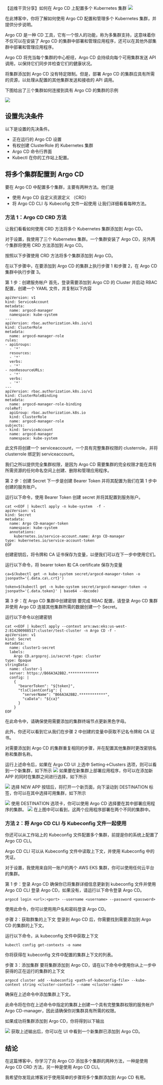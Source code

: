 【运维干货分享】如何在 Argo CD 上配置多个 Kubernetes 集群
![](image-173.png)

在此博客中，你将了解如何使用 Argo CD 配置和管理多个 Kubernetes 集群，并提供分步说明。

Argo CD 是一种 CD 工具，它有一个惊人的功能，称为多集群支持，这意味着你不仅可以在安装了 Argo CD 的集群中部署和管理应用程序，还可以在其他外部集群中部署和管理应用程序。

Argo CD 将充当每个集群的中心枢纽，Argo CD 会持续向每个可用集群发送 API 调用，以保持它们同步并检查它们的健康状况。

将集群添加到 Argo CD 没有特定限制。但是，部署 Argo CD 的集群应具有所需的资源，以处理从配置的其他集群发送和接收的 API 调用。

下图给出了三个集群如何连接到具有 Argo CD 的集群的示例

![](./argo-multi-cluster.gif)

## 设置先决条件
以下是设置的先决条件。

- 正在运行的 Argo CD 设置
- 有权创建 ClusterRole 的 Kubernetes 集群
- Argo CD 命令行界面
- Kubectl 在你的工作站上配置。

## 将多个集群配置到 Argo CD

要在 Argo CD 中配置多个集群，主要有两种方法。他们是

- 使用 Argo CD 自定义资源定义 （CRD）
- 将 Argo CD CLI 与 Kubecofig 文件一起使用
让我们详细看看每种方法。

### 方法 1：Argo CD CRD 方法
让我们看看如何使用 CRD 方法将多个 Kubernetes 集群添加到 Argo CD。

对于设置，我使用了三个 Kubernetes 集群。一个集群安装了 Argo CD，另外两个集群将使用 CRD 方法添加到 Argo CD。

按照以下步骤使用 CRD 方法将多个集群添加到 Argo CD。

在以下步骤中，在要添加到 Argo CD 的集群上执行步骤 1 和步骤 2，在 Argo CD 集群中执行步骤 3。

第 1 步：创建服务帐户
首先，登录需要添加到 Argo CD 的 Cluster 并启动 RBAC 配置，创建一个 YAML 文件，并复制以下内容
```
apiVersion: v1
kind: ServiceAccount
metadata:
  name: argocd-manager
  namespace: kube-system
---
apiVersion: rbac.authorization.k8s.io/v1
kind: ClusterRole
metadata:
  name: argocd-manager-role
rules:
- apiGroups:
  - '*'
  resources:
  - '*'
  verbs:
  - '*'
- nonResourceURLs:
  - '*'
  verbs:
  - '*'
---
apiVersion: rbac.authorization.k8s.io/v1
kind: ClusterRoleBinding
metadata:
  name: argocd-manager-role-binding
roleRef:
  apiGroup: rbac.authorization.k8s.io
  kind: ClusterRole
  name: argocd-manager-role
subjects:
- kind: ServiceAccount
  name: argocd-manager
  namespace: kube-system
```
此文件将创建一个 serviceaccount，一个具有完整集群权限的 clusterrole，并将 clusterrole 绑定到 serviceaccount。

我们之所以提供完全集群权限，是因为 Argo CD 需要集群的完全权限才能在具有所需资源的任何命名空间上创建、删除和管理应用程序。

第 2 步：创建 Secret
下一步是创建 Bearer Token 并将其配置为我们在第 1 步中创建的服务账户。

运行以下命令，使用 Bearer Token 创建 secret 并将其配置到服务账户。
```
cat <<EOF | kubectl apply -n kube-system  -f -
apiVersion: v1
kind: Secret
metadata:
  name: Argo CD-manager-token
  namespace: kube-system
  annotations:
    kubernetes.io/service-account.name: Argo CD-manager
type: kubernetes.io/service-account-token
EOF
```
创建密钥后，将令牌和 CA 证书保存为变量，以便我们可以在下一步中使用它们。

运行以下命令，将 bearer token 和 CA certificate 保存为变量
```
ca=$(kubectl get -n kube-system secret/argocd-manager-token -o jsonpath='{.data.ca\.crt}')

token=$(kubectl get -n kube-system secret/argocd-manager-token -o jsonpath='{.data.token}' | base64 --decode)
```
第 3 步：在 Argo CD 集群中创建密钥
要完成 RBAC 配置，请登录 Argo CD 集群并使用 Argo CD 连接其他集群所需的数据创建一个 Secret。

运行以下命令以创建密钥
```
cat <<EOF | kubectl apply --context arn:aws:eks:us-west-2:814200988517:cluster/test-cluster -n Argo CD -f -
apiVersion: v1
kind: Secret
metadata:
  name: cluster1-secret
  labels:
    Argo CD.argoproj.io/secret-type: cluster
type: Opaque
stringData:
  name: cluster-1
  server: https://B66A3A2BB2.**************
  config: |
    {
      "bearerToken": "${token}",
      "tlsClientConfig": {
        "serverName": "B66A3A2BB2.************",
        "caData": "${ca}"
      }
    }
EOF
```
在此命令中，请确保使用需要添加的集群终端节点更新黑色字母。

此外，你还可以看到它从我们在步骤 2 中创建的变量中获取不记名令牌和 CA 证书。

对需要添加到 Argo CD 的集群重复相同的步骤，并在配置其他集群时更改密钥名称和集群名称。

运行上述命令后，如果在 Argo CD UI 上选中 Setting->Clusters 选项，则可以看到一个新集群，如下所示
![](image-174.png)
如果要在新集群上部署应用程序，你可以在添加新 APP 的同时在集群之间进行选择，如下所示

![](image-175.png)
选择 NEW APP 按钮后，将打开一个新页面，向下滚动到 DESTINATION 标签，你可以在其中选择可用集群，如下所示

![](image-176.png)
使用 DESTINATION 选项卡，你可以使用 Argo CD 选择要在其中部署应用程序的集群。
![](image-177.png)
在上图中可以看到，这两个应用程序部署在两个不同的集群中。

### 方法 2：将 Argo CD CLI 与 Kubeconfig 文件一起使用
你还可以从工作站上的 Kubeconfig 文件配置多个集群，前提是你的系统上配置了 Argo CD CLI。

Argo CD CLI 可以从 Kubeconfig 文件中读取上下文，并使用 Kubeconfig 中的凭证。

对于设置，我使用来自同一账户的两个 AWS EKS 集群，你可以使用任何云平台的集群。

第 1 步：登录 Argo CD
确保你已将集群详细信息更新到 kubeconfig 文件并使用 Argo CD CLI 登录 Argo CD，如果没有，请运行以下命令登录 Argo CD。
```
argocd login <url>:<port> --username <username> --password <password>
```
使用此命令，你可以使用用户名和密码登录 Argo CD。

步骤 2：获取群集的上下文
登录到 Argo CD 后，你需要找到需要添加到 Argo CD 的集群的上下文。

运行以下命令，从 kubeconfig 文件中获取上下文
```
kubectl config get-contexts -o name
```
你将获得在 kubeconfig 文件中配置的集群上下文的列表。

步骤 3：添加集群
要将集群添加到 Argo CD，请在以下命令中使用你从上一步中获得的正在运行的集群的上下文
```
argocd cluster add --kubeconfig <path-of-kubeconfig-file> --kube-context string <cluster-context> --name <cluster-name>
```
确保在上述命令中添加集群上下文。

此命令将在你在上述命令中指定的集群上创建一个具有完整集群权限的服务帐户 Argo CD-manager，因此请确保你对集群具有所需的权限。

如果成功将集群添加到 Argo CD，你将得到以下输出

![](image-178.png)
获取上述输出后，你可以在 UI 中看到一个新集群已添加到 Argo CD。

## 结论
在这篇博客中，你学习了向 Argo CD 添加多个集群的两种方法，一种是使用 Argo CD CRD 方法，另一种是使用 Argo CD CLI。

我希望你发现此博客对于使用简单的步骤将多个集群添加到 Argo CD 有用。